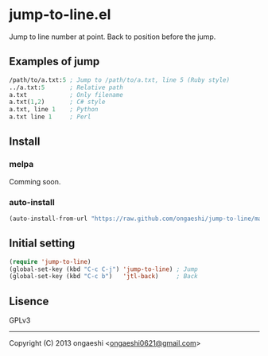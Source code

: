 jump-to-line.el
=====================

Jump to line number at point.
Back to position before the jump.

## Examples of jump
```lisp
/path/to/a.txt:5 ; Jump to /path/to/a.txt, line 5 (Ruby style)
../a.txt:5       ; Relative path
a.txt            ; Only filename
a.txt(1,2)       ; C# style
a.txt, line 1    ; Python
a.txt line 1     ; Perl
```

## Install
### melpa
Comming soon.

### auto-install
```lisp
(auto-install-from-url "https://raw.github.com/ongaeshi/jump-to-line/master/jump-to-line.el")
````

## Initial setting
```lisp
(require 'jump-to-line)
(global-set-key (kbd "C-c C-j") 'jump-to-line) ; Jump
(global-set-key (kbd "C-c b")   'jtl-back)     ; Back
```

## Lisence
GPLv3

----
Copyright (C) 2013 ongaeshi <<ongaeshi0621@gmail.com>>
